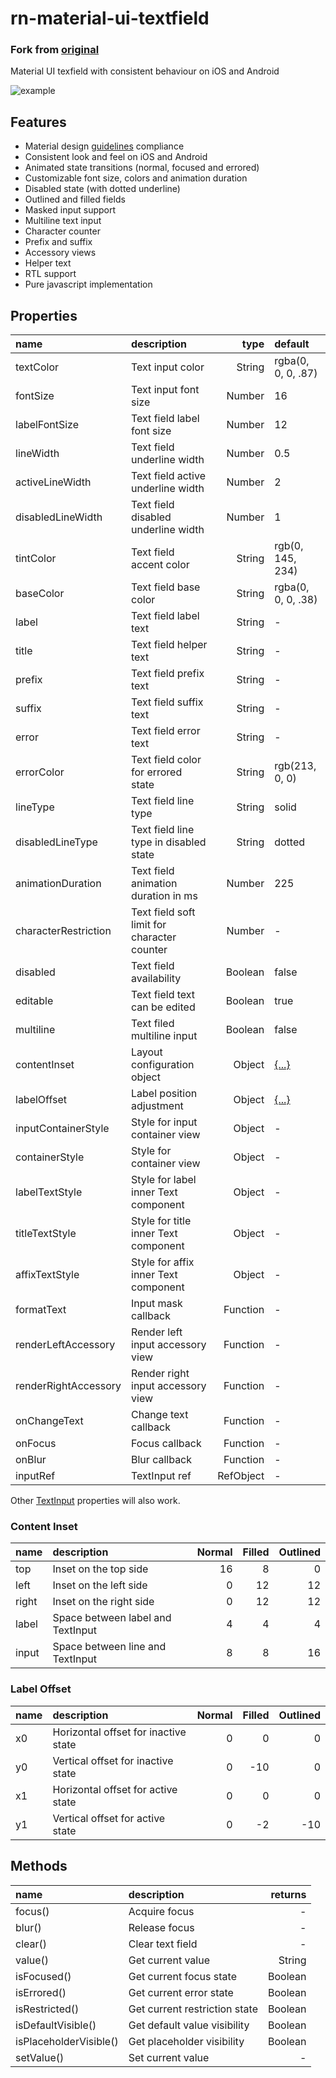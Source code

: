 [example-url]: https://cloud.githubusercontent.com/assets/2055622/24325711/eaa4ff08-11af-11e7-8550-2504c1580979.gif
[original-url]: https://github.com/gabrieldonadel/rn-material-ui-textfield/
[rn-textinput]: https://facebook.github.io/react-native/docs/textinput.html#props
[md-textfield]: https://material.io/guidelines/components/text-fields.html

# rn-material-ui-textfield
### Fork from [original][original-url]

Material UI texfield with consistent behaviour on iOS and Android

![example][example-url]

## Features

- Material design [guidelines][md-textfield] compliance
- Consistent look and feel on iOS and Android
- Animated state transitions (normal, focused and errored)
- Customizable font size, colors and animation duration
- Disabled state (with dotted underline)
- Outlined and filled fields
- Masked input support
- Multiline text input
- Character counter
- Prefix and suffix
- Accessory views
- Helper text
- RTL support
- Pure javascript implementation

## Properties

| name                 | description                                 |      type | default                 |
| :------------------- | :------------------------------------------ | --------: | :---------------------- |
| textColor            | Text input color                            |    String | rgba(0, 0, 0, .87)      |
| fontSize             | Text input font size                        |    Number | 16                      |
| labelFontSize        | Text field label font size                  |    Number | 12                      |
| lineWidth            | Text field underline width                  |    Number | 0.5                     |
| activeLineWidth      | Text field active underline width           |    Number | 2                       |
| disabledLineWidth    | Text field disabled underline width         |    Number | 1                       |
| tintColor            | Text field accent color                     |    String | rgb(0, 145, 234)        |
| baseColor            | Text field base color                       |    String | rgba(0, 0, 0, .38)      |
| label                | Text field label text                       |    String | -                       |
| title                | Text field helper text                      |    String | -                       |
| prefix               | Text field prefix text                      |    String | -                       |
| suffix               | Text field suffix text                      |    String | -                       |
| error                | Text field error text                       |    String | -                       |
| errorColor           | Text field color for errored state          |    String | rgb(213, 0, 0)          |
| lineType             | Text field line type                        |    String | solid                   |
| disabledLineType     | Text field line type in disabled state      |    String | dotted                  |
| animationDuration    | Text field animation duration in ms         |    Number | 225                     |
| characterRestriction | Text field soft limit for character counter |    Number | -                       |
| disabled             | Text field availability                     |   Boolean | false                   |
| editable             | Text field text can be edited               |   Boolean | true                    |
| multiline            | Text filed multiline input                  |   Boolean | false                   |
| contentInset         | Layout configuration object                 |    Object | [{...}](#content-inset) |
| labelOffset          | Label position adjustment                   |    Object | [{...}](#label-offset)  |
| inputContainerStyle  | Style for input container view              |    Object | -                       |
| containerStyle       | Style for container view                    |    Object | -                       |
| labelTextStyle       | Style for label inner Text component        |    Object | -                       |
| titleTextStyle       | Style for title inner Text component        |    Object | -                       |
| affixTextStyle       | Style for affix inner Text component        |    Object | -                       |
| formatText           | Input mask callback                         |  Function | -                       |
| renderLeftAccessory  | Render left input accessory view            |  Function | -                       |
| renderRightAccessory | Render right input accessory view           |  Function | -                       |
| onChangeText         | Change text callback                        |  Function | -                       |
| onFocus              | Focus callback                              |  Function | -                       |
| onBlur               | Blur callback                               |  Function | -                       |
| inputRef             | TextInput ref                               | RefObject | -                       |

Other [TextInput][rn-textinput] properties will also work.

### Content Inset

| name  | description                       | Normal | Filled | Outlined |
| :---- | :-------------------------------- | -----: | -----: | -------: |
| top   | Inset on the top side             |     16 |      8 |        0 |
| left  | Inset on the left side            |      0 |     12 |       12 |
| right | Inset on the right side           |      0 |     12 |       12 |
| label | Space between label and TextInput |      4 |      4 |        4 |
| input | Space between line and TextInput  |      8 |      8 |       16 |

### Label Offset

| name | description                          | Normal | Filled | Outlined |
| :--- | :----------------------------------- | -----: | -----: | -------: |
| x0   | Horizontal offset for inactive state |      0 |      0 |        0 |
| y0   | Vertical offset for inactive state   |      0 |    -10 |        0 |
| x1   | Horizontal offset for active state   |      0 |      0 |        0 |
| y1   | Vertical offset for active state     |      0 |     -2 |      -10 |

## Methods

| name                   | description                   | returns |
| :--------------------- | :---------------------------- | ------: |
| focus()                | Acquire focus                 |       - |
| blur()                 | Release focus                 |       - |
| clear()                | Clear text field              |       - |
| value()                | Get current value             |  String |
| isFocused()            | Get current focus state       | Boolean |
| isErrored()            | Get current error state       | Boolean |
| isRestricted()         | Get current restriction state | Boolean |
| isDefaultVisible()     | Get default value visibility  | Boolean |
| isPlaceholderVisible() | Get placeholder visibility    | Boolean |
| setValue()             | Set current value             |       - |

